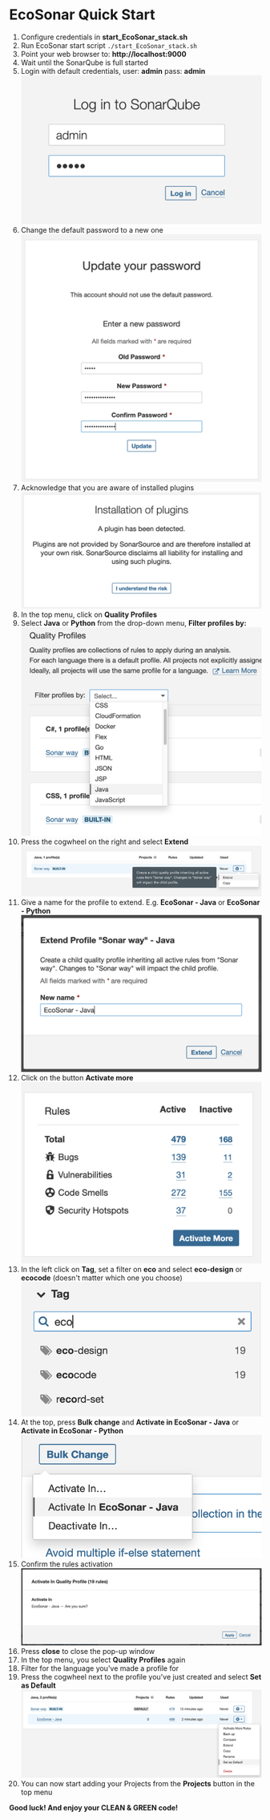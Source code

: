 # EcoSonar Quick Start
1. Configure credentials in **start_EcoSonar_stack.sh**
2. Run EcoSonar start script `./start_EcoSonar_stack.sh`
3. Point your web browser to: **http://localhost:9000**
4. Wait until the SonarQube is full started
5. Login with default credentials, user: **admin** pass: **admin**
![Login to Sonarqube](img/ecosonar-quickstart-01.png)
6. Change the default password to a new one
![Change default password](img/ecosonar-quickstart-02.png)
7. Acknowledge that you are aware of installed plugins
![Acknowledge risk awareness](img/ecosonar-quickstart-03.png)
8. In the top menu, click on **Quality Profiles**
9. Select **Java** or **Python** from the drop-down menu, **Filter profiles by:**
![Select programming language](img/ecosonar-quickstart-04.png)
10. Press the cogwheel on the right and select **Extend**
![Extend existing profile](img/ecosonar-quickstart-05.png)
11. Give a name for the profile to extend. E.g. **EcoSonar - Java** or **EcoSonar - Python**
![Give a name for extended profile](img/ecosonar-quickstart-06.png)
12. Click on the button **Activate more**
![Activate more rules](img/ecosonar-quickstart-07.png)
13. In the left click on **Tag**, set a filter on **eco** and select **eco-design** or **ecocode** (doesn't matter which one you choose)
![Select eco tags](img/ecosonar-quickstart-08.png)
14. At the top, press **Bulk change** and **Activate in EcoSonar - Java** or **Activate in EcoSonar - Python**
![Activate in extended profile](img/ecosonar-quickstart-09.png)
15. Confirm the rules activation
![Confirm rules activation](img/ecosonar-quickstart-10.png)
16. Press **close** to close the pop-up window
17. In the top menu, you select **Quality Profiles** again
18. Filter for the language you've made a profile for
19. Press the cogwheel next to the profile you've just created and select **Set as Default**
![Set Extended profile as default](img/ecosonar-quickstart-11.png)
20. You can now start adding your Projects from the **Projects** button in the top menu

**Good luck! And enjoy your CLEAN & GREEN code!**
